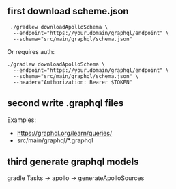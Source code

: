 ## first download scheme.json 

```
 ./gradlew downloadApolloSchema \
  --endpoint="https://your.domain/graphql/endpoint" \
  --schema="src/main/graphql/schema.json"
```

Or requires auth:

```
./gradlew downloadApolloSchema \
  --endpoint="https://your.domain/graphql/endpoint" \
  --schema="src/main/graphql/schema.json" \
  --header="Authorization: Bearer $TOKEN"
```
## second write .graphql files
Examples: 
- https://graphql.org/learn/queries/
- src/main/graphql/*.graphql

## third generate graphql models
gradle Tasks -> apollo -> generateApolloSources

